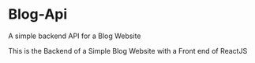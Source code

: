 # Blog-Api
A simple backend API for a Blog Website

This is the Backend of a Simple Blog Website with a Front end of ReactJS
